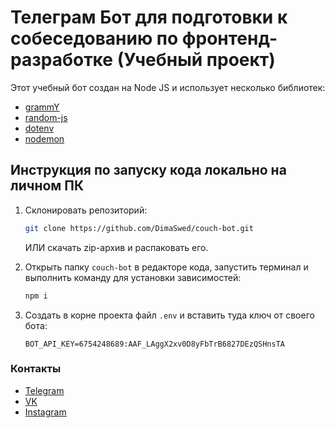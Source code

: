 # Телеграм Бот для подготовки к собеседованию по фронтенд-разработке (Учебный проект)

Этот учебный бот создан на Node JS и использует несколько библиотек:

- [grammY](https://github.com/grammyjs/grammY)
- [random-js](https://github.com/ckknight/random-js)
- [dotenv](https://github.com/motdotla/dotenv)
- [nodemon](https://github.com/remy/nodemon)

## Инструкция по запуску кода локально на личном ПК

1. Склонировать репозиторий:

   ```bash
   git clone https://github.com/DimaSwed/couch-bot.git
   ```

   ИЛИ скачать zip-архив и распаковать его.

2. Открыть папку `couch-bot` в редакторе кода, запустить терминал и выполнить команду для установки зависимостей:

   ```bash
   npm i
   ```

3. Создать в корне проекта файл `.env` и вставить туда ключ от своего бота:

   ```env
   BOT_API_KEY=6754248689:AAF_LAggX2xv0D8yFbTrB6827DEzQSHnsTA
   ```

### Контакты

- [Telegram](https://t.me/SWED_DIMA)
- [VK](https://vk.com/dimaswed)
- [Instagram](https://www.instagram.com/dima.swed/)
